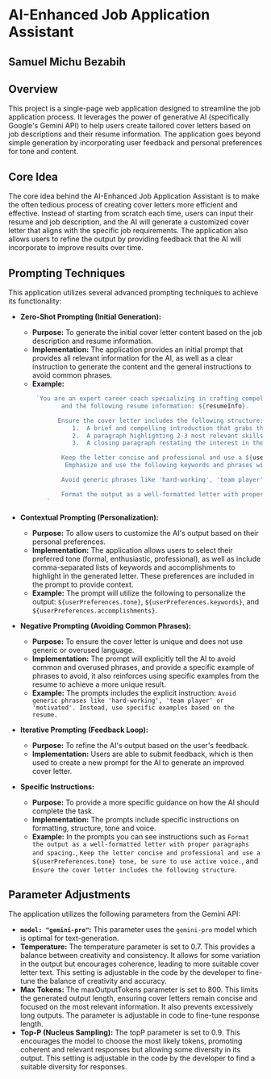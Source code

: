 # AI-Enhanced Job Application Assistant

## Samuel Michu Bezabih

## Overview

This project is a single-page web application designed to streamline the job application process. It leverages the power of generative AI (specifically Google's Gemini API) to help users create tailored cover letters based on job descriptions and their resume information. The application goes beyond simple generation by incorporating user feedback and personal preferences for tone and content.

## Core Idea

The core idea behind the AI-Enhanced Job Application Assistant is to make the often tedious process of creating cover letters more efficient and effective. Instead of starting from scratch each time, users can input their resume and job description, and the AI will generate a customized cover letter that aligns with the specific job requirements. The application also allows users to refine the output by providing feedback that the AI will incorporate to improve results over time.

## Prompting Techniques

This application utilizes several advanced prompting techniques to achieve its functionality:

*   **Zero-Shot Prompting (Initial Generation):**
    *   **Purpose:** To generate the initial cover letter content based on the job description and resume information.
    *   **Implementation:** The application provides an initial prompt that provides all relevant information for the AI, as well as a clear instruction to generate the content and the general instructions to avoid common phrases.
    *   **Example:**
        ```javascript
         `You are an expert career coach specializing in crafting compelling cover letters. Generate a cover letter based on the following job description: ${jobDescription} 
                and the following resume information: ${resumeInfo}. 

               Ensure the cover letter includes the following structure: 
                   1.  A brief and compelling introduction that grabs the reader's attention.
                   2.  A paragraph highlighting 2-3 most relevant skills and experiences for this specific job using examples from the resume.
                   3.  A closing paragraph restating the interest in the position and a call to action to the reader. 

                Keep the letter concise and professional and use a ${userPreferences.tone} tone, be sure to use active voice. 
                 Emphasize and use the following keywords and phrases within the letter: ${userPreferences.keywords}.  Be sure to highlight the following accomplishments: ${userPreferences.accomplishments}.

                Avoid generic phrases like 'hard-working', 'team player' or 'motivated'. Instead, use specific examples based on the resume.

                Format the output as a well-formatted letter with proper paragraphs and spacing.
            `
        ```

*   **Contextual Prompting (Personalization):**
    *   **Purpose:** To allow users to customize the AI's output based on their personal preferences.
    *   **Implementation:** The application allows users to select their preferred tone (formal, enthusiastic, professional), as well as include comma-separated lists of keywords and accomplishments to highlight in the generated letter. These preferences are included in the prompt to provide context.
    *   **Example:** The prompt will utilize the following to personalize the output: `${userPreferences.tone}`, `${userPreferences.keywords}`, and `${userPreferences.accomplishments}`.
*  **Negative Prompting (Avoiding Common Phrases):**
     *  **Purpose:** To ensure the cover letter is unique and does not use generic or overused language.
     *   **Implementation:** The prompt will explicitly tell the AI to avoid common and overused phrases, and provide a specific example of phrases to avoid, it also reinforces using specific examples from the resume to achieve a more unique result.
     *   **Example:** The prompts includes the explicit instruction: `Avoid generic phrases like 'hard-working', 'team player' or 'motivated'. Instead, use specific examples based on the resume.`
*   **Iterative Prompting (Feedback Loop):**
    *   **Purpose:** To refine the AI's output based on the user's feedback.
    *   **Implementation:** Users are able to submit feedback, which is then used to create a new prompt for the AI to generate an improved cover letter.
  * **Specific Instructions:**
     *  **Purpose:** To provide a more specific guidance on how the AI should complete the task.
     *   **Implementation:** The prompts include specific instructions on formatting, structure, tone and voice.
     *   **Example:** In the prompts you can see instructions such as `Format the output as a well-formatted letter with proper paragraphs and spacing.`, `Keep the letter concise and professional and use a ${userPreferences.tone} tone, be sure to use active voice.`, and  `Ensure the cover letter includes the following structure`.

## Parameter Adjustments

The application utilizes the following parameters from the Gemini API:

*   **`model: "gemini-pro"`:** This parameter uses the `gemini-pro` model which is optimal for text-generation.
*   **Temperature:**  The temperature parameter is set to 0.7. This provides a balance between creativity and consistency. It allows for some variation in the output but encourages coherence, leading to more suitable cover letter text. This setting is adjustable in the code by the developer to fine-tune the balance of creativity and accuracy.
*  **Max Tokens:** The maxOutputTokens parameter is set to 800. This limits the generated output length, ensuring cover letters remain concise and focused on the most relevant information. It also prevents excessively long outputs. The parameter is adjustable in code to fine-tune response length.
*   **Top-P (Nucleus Sampling):**  The topP parameter is set to 0.9. This encourages the model to choose the most likely tokens, promoting coherent and relevant responses but allowing some diversity in its output. This setting is adjustable in the code by the developer to find a suitable diversity for responses.

